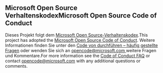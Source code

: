 ## <a name="microsoft-open-source-code-of-conduct"></a><span data-ttu-id="79ba0-101">Microsoft Open Source Verhaltenskodex</span><span class="sxs-lookup"><span data-stu-id="79ba0-101">Microsoft Open Source Code of Conduct</span></span>
<span data-ttu-id="79ba0-102">Dieses Projekt folgt dem [Microsoft Open Source-Verhaltenskodex](https://opensource.microsoft.com/codeofconduct/).</span><span class="sxs-lookup"><span data-stu-id="79ba0-102">This project has adopted the [Microsoft Open Source Code of Conduct](https://opensource.microsoft.com/codeofconduct/).</span></span>
<span data-ttu-id="79ba0-103">Weitere Informationen finden Sie unter den [Code von durchführen – häufig gestellte Fragen](https://opensource.microsoft.com/codeofconduct/faq/) oder wenden Sie sich an [ opencode@microsoft.com ](mailto:opencode@microsoft.com) weitere Fragen und Kommentare.</span><span class="sxs-lookup"><span data-stu-id="79ba0-103">For more information see the [Code of Conduct FAQ](https://opensource.microsoft.com/codeofconduct/faq/) or contact [opencode@microsoft.com](mailto:opencode@microsoft.com) with any additional questions or comments.</span></span>